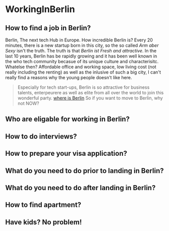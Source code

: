# WorkingInBerlin

## How to find a job in Berlin?
Berlin, The next tech Hub in Europe. How incredible Berlin is? Every 20 minutes, there is a new startup born in this city, so the so called *Arm aber Sexy* isn't the truth. The truth is that *Berlin ist Fresh and attractive*.
In the last 10 years, Berlin has be rapidly growing and it has been well known in the who tech community becasue of its unique culture and characterisitc. Whatelse then? Affordable office and working space, low living cost (not really including the renting) as well as the inlusive of such a big city, I can't really find a reasons why the young people doesn't like here. 
>Especially for tech start-ups, Berlin is so attractive for business talents, enterpeurere as well as elite from all over the world to join this wonderful party. 
[where is Berlin](https://www.berlin.de/)
So if you want to move to Berlin, why not NOW?
## Who are eligable for working in Berlin?
## How to do interviews?
## How to prepare your visa application?
## What do you need to do prior to landing in Berlin?
## What do you need to do after landing in Berlin?
## How to find apartment?
## Have kids? No problem!
